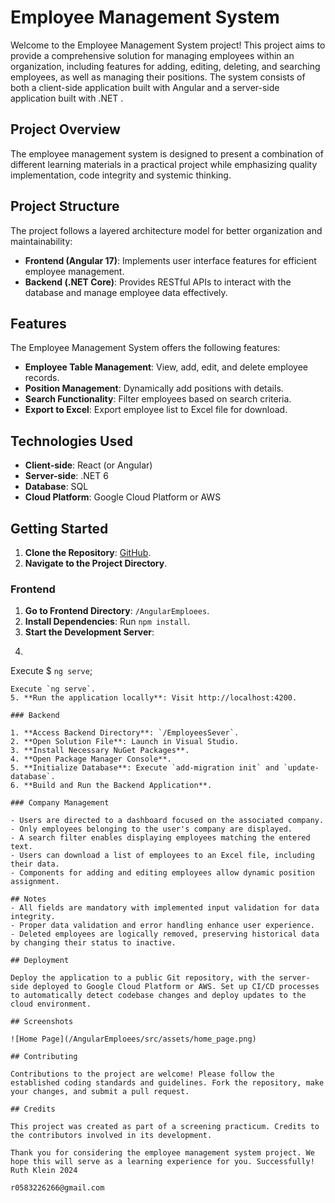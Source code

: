 # Employee Management System

Welcome to the Employee Management System project! This project aims to provide a comprehensive solution for managing employees within an organization, including features for adding, editing, deleting, and searching employees, as well as managing their positions. The system consists of both a client-side application built with Angular and a server-side application built with .NET .

## Project Overview

The employee management system is designed to present a combination of different learning materials in a practical project while emphasizing quality implementation, code integrity and systemic thinking.

## Project Structure

The project follows a layered architecture model for better organization and maintainability:

- **Frontend (Angular 17)**: Implements user interface features for efficient employee management.
- **Backend (.NET Core)**: Provides RESTful APIs to interact with the database and manage employee data effectively.

## Features

The Employee Management System offers the following features:
- **Employee Table Management**: View, add, edit, and delete employee records.
- **Position Management**: Dynamically add positions with details.
- **Search Functionality**: Filter employees based on search criteria.
- **Export to Excel**: Export employee list to Excel file for download.

## Technologies Used

- **Client-side**: React (or Angular)
- **Server-side**: .NET 6
- **Database**: SQL
- **Cloud Platform**: Google Cloud Platform or AWS

## Getting Started

1. **Clone the Repository**: [GitHub](https://github.com/ruthyklein/PracticumProject).
2. **Navigate to the Project Directory**.

### Frontend

1. **Go to Frontend Directory**: `/AngularEmploees`.
2. **Install Dependencies**: Run `npm install`.
3. **Start the Development Server**:
4. ```
Execute
$ `ng serve`;
```
Execute `ng serve`.
5. **Run the application locally**: Visit http://localhost:4200.

### Backend

1. **Access Backend Directory**: `/EmployeesSever`.
2. **Open Solution File**: Launch in Visual Studio.
3. **Install Necessary NuGet Packages**.
4. **Open Package Manager Console**.
5. **Initialize Database**: Execute `add-migration init` and `update-database`.
6. **Build and Run the Backend Application**.

### Company Management

- Users are directed to a dashboard focused on the associated company.
- Only employees belonging to the user's company are displayed.
- A search filter enables displaying employees matching the entered text.
- Users can download a list of employees to an Excel file, including their data.
- Components for adding and editing employees allow dynamic position assignment.

## Notes
- All fields are mandatory with implemented input validation for data integrity.
- Proper data validation and error handling enhance user experience.
- Deleted employees are logically removed, preserving historical data by changing their status to inactive.

## Deployment

Deploy the application to a public Git repository, with the server-side deployed to Google Cloud Platform or AWS. Set up CI/CD processes to automatically detect codebase changes and deploy updates to the cloud environment.

## Screenshots

![Home Page](/AngularEmploees/src/assets/home_page.png)

## Contributing

Contributions to the project are welcome! Please follow the established coding standards and guidelines. Fork the repository, make your changes, and submit a pull request.

## Credits

This project was created as part of a screening practicum. Credits to the contributors involved in its development.

Thank you for considering the employee management system project. We hope this will serve as a learning experience for you. Successfully!
Ruth Klein 2024

r0583226266@gmail.com

